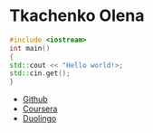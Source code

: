 # Tkachenko Olena
```c++
#include <iostream>
int main()
{
std::cout << "Hello world!>;
std::cin.get();
}
```

- [Github](https://github.com/aartisdead/asu_git_7327)
- [Coursera](https://www.coursera.org)
- [Duolingo](https://www.duolingo.com)